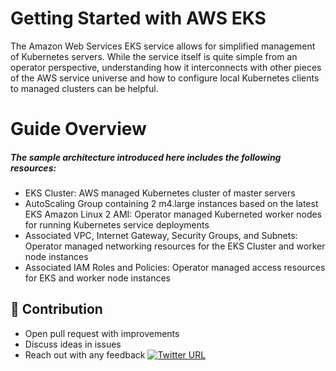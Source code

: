 # Getting Started with AWS EKS
The Amazon Web Services EKS service allows for simplified management of Kubernetes servers. While the service itself is quite simple from an operator perspective, understanding how it interconnects with other pieces of the AWS service universe and how to configure local Kubernetes clients to managed clusters can be helpful.

# Guide Overview

##### The sample architecture introduced here includes the following resources:

- EKS Cluster: AWS managed Kubernetes cluster of master servers
- AutoScaling Group containing 2 m4.large instances based on the latest EKS Amazon Linux 2 AMI: Operator managed  Kuberneted worker nodes for running Kubernetes service deployments
- Associated VPC, Internet Gateway, Security Groups, and Subnets: Operator managed networking resources for the EKS 
Cluster and worker node instances
- Associated IAM Roles and Policies: Operator managed access resources for EKS and worker node instances

## 👬 Contribution

- Open pull request with improvements
- Discuss ideas in issues
- Reach out with any feedback [![Twitter URL](https://img.shields.io/twitter/url/https/twitter.com/anmol_nagpal.svg?style=social&label=Follow%20%40anmol_nagpal)](https://twitter.com/anmol_nagpal)
